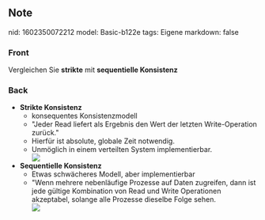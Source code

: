 ## Note
nid: 1602350072212
model: Basic-b122e
tags: Eigene
markdown: false

### Front
Vergleichen Sie <b>strikte</b> mit <b>sequentielle Konsistenz</b>

### Back
<ul>
<li>
<div><strong>Strikte Konsistenz</strong></div>
<ul>
<li>
<div>konsequentes Konsistenzmodell</div>
</li>
<li>
<div>"Jeder Read liefert als Ergebnis den Wert der letzten Write-Operation zurück."</div>
</li>
<li>
<div>Hierfür ist absolute, globale Zeit notwendig.</div>
</li>
<li>
<div>Unmöglich in einem verteilten System implementierbar.</div>
<div><img src="paste-97180ca30dbaa6fa4b7e523436e185b870f28744.jpg">

</div></li>
</ul>
</li>
<li>
<div><strong>Sequentielle Konsistenz</strong></div>
<ul>
<li>
<div>Etwas schwächeres Modell, aber implementierbar</div>
</li>
<li>
<div>"Wenn mehrere nebenläufige Prozesse auf Daten zugreifen, dann ist jede gültige Kombination von Read und Write Operationen akzeptabel, solange alle Prozesse dieselbe Folge sehen.</div>
<div><img src="paste-173c6b80d89bc7cbc46e3af3c90f1ace0ee04c07.jpg">
</div></li></ul>
</li></ul>
